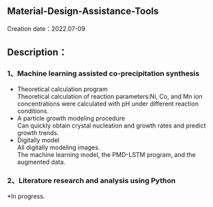 ## Material-Design-Assistance-Tools
Creation date：2022.07-09<br>
## Description：<br>
### 1、Machine learning assisted co-precipitation synthesis
  * Theoretical calculation program<br>
  Theoretical calculation of reaction parameters:Ni, Co, and Mn ion concentrations were calculated with pH under different reaction conditions. <br>
  * A particle growth modeling procedure<br>
  Can quickly obtain crystal nucleation and growth rates and predict growth trends.
  * Digitally model<br>
    All digitally modeling images. <br>
    The machine learning model, the PMD-LSTM program, and the augmented data.
### 2、Literature research and analysis using Python<br>
  *In progress.
 

